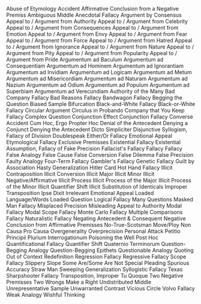 Abuse of Etymology
Accident
Affirmative Conclusion from a Negative Premiss
Ambiguous Middle
Anecdotal Fallacy
Argument by Consensus
Appeal to / Argument from Authority
Appeal to / Argument from Celebrity
Appeal to / Argument from Consequences
Appeal to / Argument from Emotion
Appeal to / Argument from Envy
Appeal to / Argument from Fear
Appeal to / Argument from Force
Appeal to / Argument from Hatred
Appeal to / Argument from Ignorance
Appeal to / Argument from Nature
Appeal to / Argument from Pity
Appeal to / Argument from Popularity
Appeal to / Argument from Pride
Argumentum ad Baculum
Argumentum ad Consequentiam
Argumentum ad Hominem
Argumentum ad Ignorantiam
Argumentum ad Invidiam
Argumentum ad Logicam
Argumentum ad Metum
Argumentum ad Misericordiam
Argumentum ad Naturam
Argumentum ad Nazium
Argumentum ad Odium
Argumentum ad Populum
Argumentum ad Superbiam
Argumentum ad Verecundiam
Authority of the Many
Bad Company Fallacy
Bad Reasons Fallacy
Bandwagon Fallacy
Begging the Question
Biased Sample
Bifurcation
Black-and-White Fallacy
Black-or-White Fallacy
Circular Argument
Circulus in Probando
Company that You Keep Fallacy
Complex Question
Conjunction Effect
Conjunction Fallacy
Converse Accident
Cum Hoc, Ergo Propter Hoc
Denial of the Antecedent
Denying a Conjunct
Denying the Antecedent
Dicto Simpliciter
Disjunctive Syllogism, Fallacy of
Division
Doublespeak
Either/Or Fallacy
Emotional Appeal
Etymological Fallacy
Exclusive Premisses
Existential Fallacy
Existential Assumption, Fallacy of
Fake Precision
Fallacist's Fallacy
Fallacy Fallacy
False Analogy
False Cause
False Conversion
False Dilemma
False Precision
Faulty Analogy
Four-Term Fallacy
Gambler's Fallacy
Genetic Fallacy
Guilt by Association
Hasty Generalization
Hitler Card
Hot Hand Fallacy
Illicit Contraposition
Illicit Conversion
Illicit Major
Illicit Minor
Illicit Negative/Affirmative
Illicit Process
Illicit Process of the Major
Illicit Process of the Minor
Illicit Quantifier Shift
Illicit Substitution of Identicals
Improper Transposition
Ipse Dixit
Irrelevant Emotional Appeal
Loaded Language/Words
Loaded Question
Logical Fallacy
Many Questions
Masked Man Fallacy
Misplaced Precision
Misleading Appeal to Authority
Modal Fallacy
Modal Scope Fallacy
Monte Carlo Fallacy
Multiple Comparisons Fallacy
Naturalistic Fallacy
Negating Antecedent & Consequent
Negative Conclusion from Affirmative Premisses
No-True-Scotsman Move/Ploy
Non Causa Pro Causa
Overgenerality
Overprecision
Personal Attack
Petitio Principii
Plurium Interrogationum
Poisoning the Well
Post Hoc
Quantificational Fallacy
Quantifier Shift
Quaternio Terminorum
Question-Begging Analogy
Question-Begging Epithets
Questionable Analogy
Quoting Out of Context
Redefinition
Regression Fallacy
Regressive Fallacy
Scope Fallacy
Slippery Slope
Some Are/Some Are Not
Special Pleading
Spurious Accuracy
Straw Man
Sweeping Generalization
Syllogistic Fallacy
Texas Sharpshooter Fallacy
Transposition, Improper
Tu Quoque
Two Negative Premisses
Two Wrongs Make a Right
Undistributed Middle
Unrepresentative Sample
Unwarranted Contrast
Vicious Circle
Volvo Fallacy
Weak Analogy
Wishful Thinking
